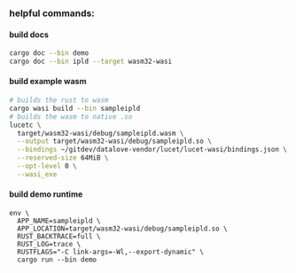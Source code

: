 ### helpful commands:

#### build docs

```bash
cargo doc --bin demo
cargo doc --bin ipld --target wasm32-wasi
```

#### build example wasm

```bash
# builds the rust to wasm
cargo wasi build --bin sampleipld
# builds the wasm to native .so
lucetc \
  target/wasm32-wasi/debug/sampleipld.wasm \
  --output target/wasm32-wasi/debug/sampleipld.so \
  --bindings ~/gitdev/datalove-vendor/lucet/lucet-wasi/bindings.json \
  --reserved-size 64MiB \
  --opt-level 0 \
  --wasi_exe
```

#### build demo runtime

```
env \
  APP_NAME=sampleipld \
  APP_LOCATION=target/wasm32-wasi/debug/sampleipld.so \
  RUST_BACKTRACE=full \
  RUST_LOG=trace \
  RUSTFLAGS="-C link-args=-Wl,--export-dynamic" \
  cargo run --bin demo
```
